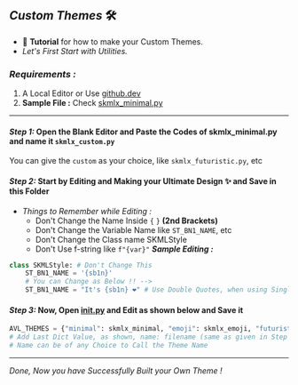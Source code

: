 ## ***Custom Themes*** 🛠

- 🤖 **Tutorial** for how to make your Custom Themes.
- _Let's First Start with Utilities._

### ***Requirements :***
1. A Local Editor or Use [github.dev](https://github.dev)
2. **Sample File :** Check [skmlx_minimal.py](https://github.com/sathishk-dev/mrleechbot/blob/hk_skmlx/bot/helper/themes/skmlx_minimal.py)

---

#### ***Step 1:*** Open the Blank Editor and Paste the Codes of skmlx_minimal.py and name it `skmlx_custom.py`
You can give the `custom` as your choice, like `skmlx_futuristic.py`, etc

#### ***Step 2:*** Start by Editing and Making your Ultimate Design ✨️ and Save in this Folder
- _Things to Remember while Editing :_
  - Don't Change the Name Inside `{` `}` **(2nd Brackets)**
  - Don't Change the Variable Name like `ST_BN1_NAME`, etc
  - Don't Change the Class name SKMLStyle
  - Don't Use f-string like `f"{var}"`
***Sample Editing :***
```python
class SKMLStyle: # Don't Change This
    ST_BN1_NAME = '{sb1n}'
    # You can Change as Below !! -->
    ST_BN1_NAME = "It's {sb1n} ❤️" # Use Double Quotes, when using Single Quotes Inside
```

#### ***Step 3:*** Now, Open [__init__.py]() and Edit as shown below and Save it
```python
AVL_THEMES = {"minimal": skmlx_minimal, "emoji": skmlx_emoji, "futuristic": skmlx_futuristic} # You can add More ...
# Add Last Dict Value, as shown, name: filename (same as given in Step 1)
# Name can be of any Choice to Call the Theme Name
```
---

_Done, Now you have Successfully Built your Own Theme !_